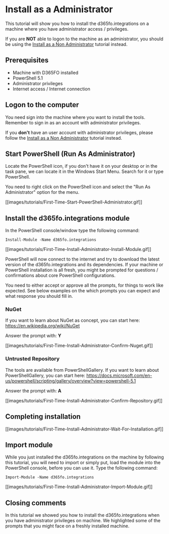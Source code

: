﻿# **Install as a Administrator**

This tutorial will show you how to install the d365fo.integrations on a machine where you have administrator access / privileges.

If you are **NOT** able to logon to the machine as an administrator, you should be using the [Install as a Non Administrator](https://github.com/d365collaborative/d365fo.integrations/wiki/Tutorial-First-Time-Install-Non-Administrator) tutorial instead.

## **Prerequisites**
* Machine with D365FO installed
* PowerShell 5.1
* Administrator privileges
* Internet access / Internet connection

## **Logon to the computer**
You need sign into the machine where you want to install the tools. Remember to sign in as an account with administrator privileges.

If you **don't** have an user account with administrator privileges, please follow the [Install as a Non Administrator](https://github.com/d365collaborative/d365fo.integrations/wiki/Tutorial-First-Time-Install-Non-Administrator) tutorial instead.

## **Start PowerShell (Run As Administrator)**
Locate the PowerShell icon, if you don't have it on your desktop or in the task pane, we can locate it in the Windows Start Menu. Search for it or type PowerShell.

You need to right click on the PowerShell icon and select the "Run As Administrator" option for the menu.

[[images/tutorials/First-Time-Start-PowerShell-Administrator.gif]]

## **Install the d365fo.integrations module**
In the PowerShell console/window type the following command:

```
Install-Module -Name d365fo.integrations
```

[[images/tutorials/First-Time-Install-Administrator-Install-Module.gif]]

PowerShell will now connect to the internet and try to download the latest version of the d365fo.integrations and its dependencies. If your machine or PowerShell installation is all fresh, you might be prompted for questions / confirmations about core PowerShell configurations.

You need to either accept or approve all the prompts, for things to work like expected. See below examples on the which prompts you can expect and what response you should fill in.

### **NuGet**
If you want to learn about NuGet as concept, you can start here: https://en.wikipedia.org/wiki/NuGet

Answer the prompt with: **Y**

[[images/tutorials/First-Time-Install-Administrator-Confirm-Nuget.gif]]

### **Untrusted Repository**
The tools are available from PowerShellGallery. If you want to learn about PowerShellGallery, you can start here: https://docs.microsoft.com/en-us/powershell/scripting/gallery/overview?view=powershell-5.1

Answer the prompt with: **A**

[[images/tutorials/First-Time-Install-Administrator-Confirm-Repository.gif]]

## **Completing installation**
[[images/tutorials/First-Time-Install-Administrator-Wait-For-Installation.gif]]

## **Import module**
While you just installed the d365fo.integrations on the machine by following this tutorial, you will need to import or simply put, load the module into the PowerShell console, before you can use it. Type the following command:

```
Import-Module -Name d365fo.integrations
```

[[images/tutorials/First-Time-Install-Administrator-Import-Module.gif]]

## **Closing comments**
In this tutorial we showed you how to install the d365fo.integrations when you have administrator privileges on machine. We highlighted some of the prompts that you might face on a freshly installed machine.